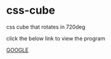 # css-cube

css cube that rotates in 720deg

click the below link to view the program

<a href="https://teja0o8.github.io/css-cube/src/" target="_blank" >GOOGLE</a>
